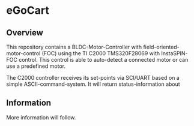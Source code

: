 # eGoCart

## Overview

This repository contains a BLDC-Motor-Controller with field-oriented-motor-control (FOC) using the TI C2000 TMS320F28069 with InstaSPIN-FOC control. This control is able to auto-detect a connected motor or can use a predefined motor.

The C2000 controller receives its set-points via SCI/UART based on a simple ASCII-command-system. It will return status-information about 

## Information

More information will follow.